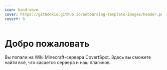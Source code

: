 ```yaml
---
icon: hand-wave
cover: https://gitbookio.github.io/onboarding-template-images/header.png
coverY: 0
---
```


# Добро пожаловать

Вы попали на Wiki Minecraft-сервера CovertSpot. Здесь вы сможете найти всё, что касается сервера и наш плагинов.
